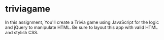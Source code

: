 # triviagame
In this assignment, You'll create a Trivia game using JavaScript for the logic and jQuery to manipulate HTML. Be sure to layout this app with valid HTML and stylish CSS.

